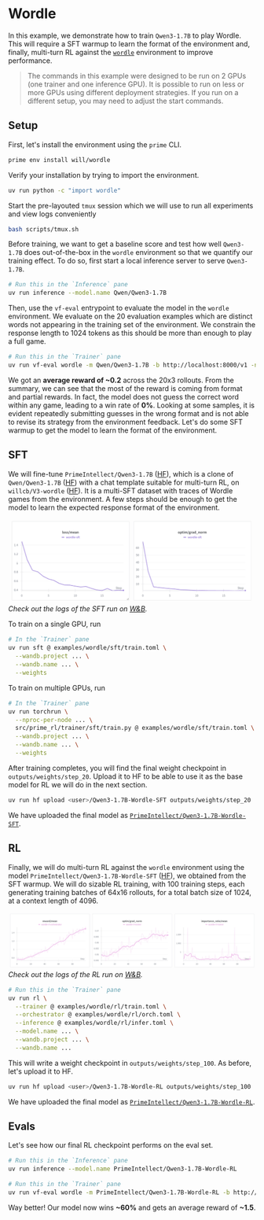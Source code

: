 # Wordle

In this example, we demonstrate how to train `Qwen3-1.7B` to play Wordle. This will require a SFT warmup to learn the format of the environment and, finally, multi-turn RL against the [`wordle`](https://app.primeintellect.ai/dashboard/environments/will/wordle) environment to improve performance.

> The commands in this example were designed to be run on 2 GPUs (one trainer and one inference GPU). It is possible to run on less or more GPUs using different deployment strategies. If you run on a different setup, you may need to adjust the start commands.

## Setup

First, let's install the environment using the `prime` CLI.

```bash
prime env install will/wordle
```

Verify your installation by trying to import the environment.

```bash
uv run python -c "import wordle"
```

Start the pre-layouted `tmux` session which we will use to run all experiments and view logs conveniently

```bash
bash scripts/tmux.sh
```

Before training, we want to get a baseline score and test how well `Qwen3-1.7B` does out-of-the-box in the `wordle` environment so that we quantify our training effect. To do so, first start a local inference server to serve `Qwen3-1.7B`.

```bash
# Run this in the `Inference` pane
uv run inference --model.name Qwen/Qwen3-1.7B
```

Then, use the `vf-eval` entrypoint to evaluate the model in the `wordle` environment. We evaluate on the 20 evaluation examples which are distinct words not appearing in the training set of the environment. We constrain the response length to 1024 tokens as this should be more than enough to play a full game.

```bash
# Run this in the `Trainer` pane
uv run vf-eval wordle -m Qwen/Qwen3-1.7B -b http://localhost:8000/v1 -n 20 --max-tokens 1024
```

We got an **average reward of ~0.2** across the 20x3 rollouts. From the summary, we can see that the most of the reward is coming from format and partial rewards. In fact, the model does not guess the correct word within any game, leading to a win rate of **0%**. Looking at some samples, it is evident repeatedly submitting guesses in the wrong format and is not able to revise its strategy from the environment feedback. Let's do some SFT warmup to get the model to learn the format of the environment.

## SFT

We will fine-tune `PrimeIntellect/Qwen3-1.7B` ([HF](https://huggingface.co/PrimeIntellect/Qwen3-1.7B)), which is a clone of `Qwen/Qwen3-1.7B` ([HF](https://huggingface.co/Qwen/Qwen3-1.7B)) with a chat template suitable for multi-turn RL, on `willcb/V3-wordle` ([HF](https://huggingface.co/datasets/willcb/V3-wordle)). It is a multi-SFT dataset with traces of Wordle games from the environment. A few steps should be enough to get the model to learn the expected response format of the environment.

![SFT](sft/wandb.png)
*Check out the logs of the SFT run on [W&B](https://wandb.ai/primeintellect/examples?nw=h8yesgpmst).*

To train on a single GPU, run

```bash
# In the `Trainer` pane
uv run sft @ examples/wordle/sft/train.toml \
  --wandb.project ... \
  --wandb.name ... \
  --weights
```

To train on multiple GPUs, run

```bash
# In the `Trainer` pane
uv run torchrun \
  --nproc-per-node ... \
  src/prime_rl/trainer/sft/train.py @ examples/wordle/sft/train.toml \
  --wandb.project ... \
  --wandb.name ... \
  --weights
```

After training completes, you will find the final weight checkpoint in `outputs/weights/step_20`. Upload it to HF to be able to use it as the base model for RL we will do in the next section.

```bash
uv run hf upload <user>/Qwen3-1.7B-Wordle-SFT outputs/weights/step_20
```

We have uploaded the final model as [`PrimeIntellect/Qwen3-1.7B-Wordle-SFT`](https://huggingface.co/PrimeIntellect/Qwen3-1.7B-Wordle-SFT).

## RL

Finally, we will do multi-turn RL against the `wordle` environment using the model `PrimeIntellect/Qwen3-1.7B-Wordle-SFT` ([HF](https://huggingface.co/PrimeIntellect/Qwen3-1.7B-Wordle-SFT)), we obtained from the SFT warmup. We will do sizable RL training, with 100 training steps, each generating training batches of 64x16 rollouts, for a total batch size of 1024, at a context length of 4096.

![RL](rl/wandb.png)
*Check out the logs of the RL run on [W&B](https://wandb.ai/primeintellect/examples?nw=2isof8knxo5).*


```bash
# Run this in the `Trainer` pane
uv run rl \
  --trainer @ examples/wordle/rl/train.toml \
  --orchestrator @ examples/wordle/rl/orch.toml \
  --inference @ examples/wordle/rl/infer.toml \
  --model.name ... \
  --wandb.project ... \
  --wandb.name ...
```

This will write a weight checkpoint in `outputs/weights/step_100`. As before, let's upload it to HF.

```bash
uv run hf upload <user>/Qwen3-1.7B-Wordle-RL outputs/weights/step_100
```

We have uploaded the final model as [`PrimeIntellect/Qwen3-1.7B-Wordle-RL`](https://huggingface.co/PrimeIntellect/Qwen3-1.7B-Wordle-RL).

## Evals

Let's see how our final RL checkpoint performs on the eval set.

```bash
# Run this in the `Inference` pane
uv run inference --model.name PrimeIntellect/Qwen3-1.7B-Wordle-RL
```

```bash
# Run this in the `Trainer` pane
uv run vf-eval wordle -m PrimeIntellect/Qwen3-1.7B-Wordle-RL -b http://localhost:8000/v1 -n 20 --max-tokens 1024
```

Way better! Our model now wins **~60%** and gets an average reward of **~1.5**.
